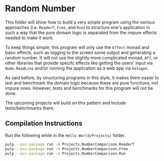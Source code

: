# Random Number

This folder will show how to build a very simple program using the various approaches (i.e. `ReaderT`, `Free`, and `Run`) to structure one's application in such a way that the pure domain logic is separated from the impure effects needed to make it work.

To keep things simple, this program will only use the `Effect` monad and basic effects, such as logging to the screen some output and generating a random number. It will not use the slightly more complicated monad, `Aff`, or other libraries that provide specifc effects like getting the users' input via `Node.ReadLine` and/or running the application as a web app via `Halogen`.

As said before, by structuring programs in this style, it makes them easier to test and benchmark the domain logic because these are pure functions, not impure ones. However, tests and benchmarks for this program will not be done.

The upcoming projects will build on this pattern and include tests/benchmarks there.

## Compilation Instructions

Run the following while in the `Hello World/Projects/` folder.

```bash
pulp --psc-package run -m Projects.NumberComparison.ReaderT
pulp --psc-package run -m Projects.NumberComparison.Free
pulp --psc-package run -m Projects.NumberComparison.Run
```
